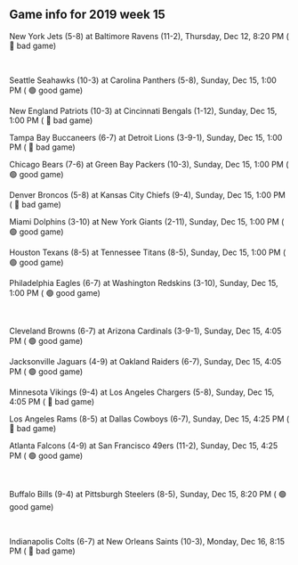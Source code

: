 ## Game info for 2019 week 15
New York Jets (5-8) at Baltimore Ravens (11-2), Thursday, Dec 12, 8:20 PM (	:red_circle: bad game)


<br/>

Seattle Seahawks (10-3) at Carolina Panthers (5-8), Sunday, Dec 15, 1:00 PM (	:green_circle: good game)

New England Patriots (10-3) at Cincinnati Bengals (1-12), Sunday, Dec 15, 1:00 PM (	:red_circle: bad game)

Tampa Bay Buccaneers (6-7) at Detroit Lions (3-9-1), Sunday, Dec 15, 1:00 PM (	:red_circle: bad game)

Chicago Bears (7-6) at Green Bay Packers (10-3), Sunday, Dec 15, 1:00 PM (	:green_circle: good game)

Denver Broncos (5-8) at Kansas City Chiefs (9-4), Sunday, Dec 15, 1:00 PM (	:red_circle: bad game)

Miami Dolphins (3-10) at New York Giants (2-11), Sunday, Dec 15, 1:00 PM (	:green_circle: good game)

Houston Texans (8-5) at Tennessee Titans (8-5), Sunday, Dec 15, 1:00 PM (	:green_circle: good game)

Philadelphia Eagles (6-7) at Washington Redskins (3-10), Sunday, Dec 15, 1:00 PM (	:green_circle: good game)


<br/>

Cleveland Browns (6-7) at Arizona Cardinals (3-9-1), Sunday, Dec 15, 4:05 PM (	:green_circle: good game)

Jacksonville Jaguars (4-9) at Oakland Raiders (6-7), Sunday, Dec 15, 4:05 PM (	:green_circle: good game)

Minnesota Vikings (9-4) at Los Angeles Chargers (5-8), Sunday, Dec 15, 4:05 PM (	:red_circle: bad game)

Los Angeles Rams (8-5) at Dallas Cowboys (6-7), Sunday, Dec 15, 4:25 PM (	:red_circle: bad game)

Atlanta Falcons (4-9) at San Francisco 49ers (11-2), Sunday, Dec 15, 4:25 PM (	:green_circle: good game)


<br/>

Buffalo Bills (9-4) at Pittsburgh Steelers (8-5), Sunday, Dec 15, 8:20 PM (	:green_circle: good game)


<br/>

Indianapolis Colts (6-7) at New Orleans Saints (10-3), Monday, Dec 16, 8:15 PM (	:red_circle: bad game)

